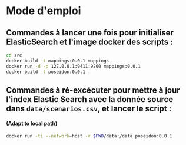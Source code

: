 

Mode d'emploi 
========================

## Commandes à lancer une fois pour initialiser ElasticSearch et l'image docker des scripts :

```sh
cd src
docker build -t mappings:0.0.1 mappings
docker run -d -p 127.0.0.1:9411:9200 mappings:0.0.1
docker build -t poseidon:0.0.1 .
```

## Commandes à ré-excécuter pour mettre à jour l'index Elastic Search avec la donnée source dans `data/scenarios.csv`, et lancer le script :  
#### (Adapt to local path)

```sh
docker run -ti --network=host -v $PWD/data:/data poseidon:0.0.1
```
